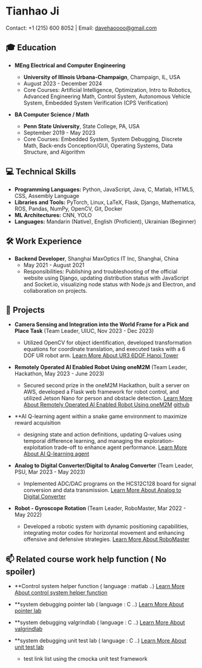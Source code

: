 # Tianhao Ji

Contact: +1 (215) 600 8052 | Email: [davehaoooo@gmail.com](mailto:davehaoooo@gmail.com)

## 🎓 Education

- **MEng Electrical and Computer Engineering**
  - **University of Illinois Urbana-Champaign**, Champaign, IL, USA
  - August 2023 - December 2024
  - Core Courses: Artificial Intelligence, Optimization, Intro to Robotics, Advanced Engineering Math, Control System, Autonomous Vehicle System, Embedded System Verification (CPS Verification)

- **BA Computer Science / Math**
  - **Penn State University**, State College, PA, USA
  - September 2019 - May 2023
  - Core Courses: Embedded System, System Debugging, Discrete Math, Back-ends Conception/GUI, Operating Systems, Data Structure, and Algorithm

## 💻 Technical Skills

- **Programming Languages:** Python, JavaScript, Java, C, Matlab, HTML5, CSS, Assembly Language
- **Libraries and Tools:** PyTorch, Linux, LaTeX, Flask, Django, Mathematica, ROS, Pandas, NumPy, OpenCV, Git, Docker
- **ML Architectures:** CNN, YOLO
- **Languages:** Mandarin (Native), English (Proficient), Ukrainian (Beginner)

## 🛠 Work Experience

- **Backend Developer**, Shanghai MaxOptics IT Inc, Shanghai, China
  - May 2021 - August 2021
  - Responsibilities: Publishing and troubleshooting of the official website using Django, updating distribution status with JavaScript and Socket.io, visualizing node status with Node.js and Electron, and collaboration on projects.

## 🚀 Projects

- **Camera Sensing and Integration into the World Frame for a Pick and Place Task** (Team Leader, UIUC, Nov 2023 - Dec 2023)
  - Utilized OpenCV for object identification, developed transformation equations for coordinate translation, and executed tasks with a 6 DOF UR robot arm.
[Learn More About UR3 6DOF Hanoi Tower](https://github.com/obica-ai/UR3_6dof_hanoi_tower)

- **Remotely Operated AI Enabled Robot Using oneM2M** (Team Leader, Hackathon, May 2023 - June 2023)
  - Secured second prize in the oneM2M Hackathon, built a server on AWS, developed a Flask web framework for robot control, and utilized Jetson Nano for person and obstacle detection.
[Learn More About Remotely Operated AI Enabled Robot Using oneM2M](https://www.hackster.io/compeng-psu/remotely-operated-ai-enabled-robot-using-onem2m-50b9b5)
[github](https://github.com/timqin123/oneM2M-Hackathon-IoT-Care-PSU)
- **AI Q-learning agent within a snake game environment to maximize reward acquisition
  - designing state and action definitions, updating Q-values using temporal difference learning, and managing the exploration-exploitation trade-off to enhance agent performance.
[Learn More About AI Q-learning agent](https://github.com/obica-ai/Q-learning-snakeGames)
- **Analog to Digital Converter/Digital to Analog Converter** (Team Leader, PSU, Mar 2023 - May 2023)
  - Implemented ADC/DAC programs on the HCS12C128 board for signal conversion and data transmission.
[Learn More About Analog to Digital Converter](https://github.com/obica-ai/ADC-for-HCS12C128.git)
- **Robot - Gyroscope Rotation** (Team Leader, RoboMaster, Mar 2022 - May 2022)
  - Developed a robotic system with dynamic positioning capabilities, integrating motor codes for horizontal movement and enhancing offensive and defensive strategies.
[Learn More About RoboMaster]( https://github.com/BinL233/RoboXStandard1)
## 📫 Related course work help function ( No spoiler)

- **Control system helper function ( language : matlab ..)
[Learn More About control system helper function ](https://github.com/obica-ai/Control_system_hw_matlab)


- **system debugging pointer lab ( language : C ..)
[Learn More About pointer lab ](https://github.com/TimothyZhuClassroom/pointerlab-896003313/tree/master) 


- **system debugging valgrindlab ( language : C ..) 
[Learn More About valgrindlab ](https://github.com/TimothyZhuClassroom/valgrindlab-896003313)

- **system debugging unit test lab ( language : C ..) 
[Learn More About  unit test lab ](https://github.com/TimothyZhuClassroom/unittestlab-896003313?tab=readme-ov-file)
  - test link list using the cmocka unit test framework
